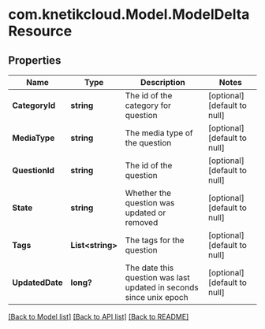 # com.knetikcloud.Model.ModelDeltaResource
## Properties

Name | Type | Description | Notes
------------ | ------------- | ------------- | -------------
**CategoryId** | **string** | The id of the category for question | [optional] [default to null]
**MediaType** | **string** | The media type of the question | [optional] [default to null]
**QuestionId** | **string** | The id of the question | [optional] [default to null]
**State** | **string** | Whether the question was updated or removed | [optional] [default to null]
**Tags** | **List&lt;string&gt;** | The tags for the question | [optional] [default to null]
**UpdatedDate** | **long?** | The date this question was last updated in seconds since unix epoch | [optional] [default to null]

[[Back to Model list]](../README.md#documentation-for-models) [[Back to API list]](../README.md#documentation-for-api-endpoints) [[Back to README]](../README.md)

